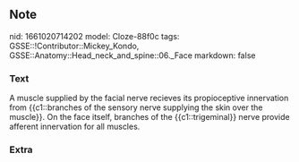 ## Note
nid: 1661020714202
model: Cloze-88f0c
tags: GSSE::!Contributor::Mickey_Kondo, GSSE::Anatomy::Head_neck_and_spine::06._Face
markdown: false

### Text
A muscle supplied by the facial nerve recieves its propioceptive innervation from {{c1::branches of the sensory nerve supplying the skin over the muscle}}. On the face itself, branches of the {{c1::trigeminal}} nerve provide afferent innervation for all muscles.

### Extra

